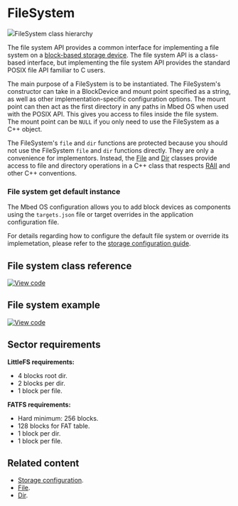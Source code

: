 # FileSystem

<span class="images">![](https://os.mbed.com/docs/6.0.0-preview/mbed-os-api-doxy/classmbed_1_1_file_system.png)<span>FileSystem class hierarchy</span></span>

The file system API provides a common interface for implementing a file system on a [block-based storage device](../porting/porting-storage.html#block-devices). The file system API is a class-based interface, but implementing the file system API provides the standard POSIX file API familiar to C users.

The main purpose of a FileSystem is to be instantiated. The FileSystem's constructor can take in a BlockDevice and mount point specified as a string, as well as other implementation-specific configuration options. The mount point can then act as the first directory in any paths in Mbed OS when used with the POSIX API. This gives you access to files inside the file system. The mount point can be `NULL` if you only need to use the FileSystem as a C++ object.

The FileSystem's `file` and `dir` functions are protected because you should not use the FileSystem `file` and `dir` functions directly. They are only a convenience for implementors. Instead, the [File](file.html) and [Dir](dir.html) classes provide access to file and directory operations in a C++ class that respects [RAII](../introduction/glossary.html#r) and other C++ conventions.

### File system get default instance

The Mbed OS configuration allows you to add block devices as components using the `targets.json` file or target overrides in the application configuration file.

For details regarding how to configure the default file system or override its implemetation, please refer to the [storage configuration guide](../reference/storage.html).

## File system class reference

[![View code](https://www.mbed.com/embed/?type=library)](https://os.mbed.com/docs/6.0.0-preview/mbed-os-api-doxy/classmbed_1_1_file_system.html)

## File system example

[![View code](https://www.mbed.com/embed/?url=https://github.com/ARMmbed/mbed-os-example-filesystem/)](https://github.com/ARMmbed/mbed-os-example-filesystem/blob/mbed-os-5.14/main.cpp)

## Sector requirements

**LittleFS requirements:**

- 4 blocks root dir.
- 2 blocks per dir.
- 1 block per file.

**FATFS requirements:**

- Hard minimum: 256 blocks.
- 128 blocks for FAT table.
- 1 block per dir.
- 1 block per file.

## Related content

- [Storage configuration](../reference/storage.html).
- [File](file.html).
- [Dir](dir.html).

